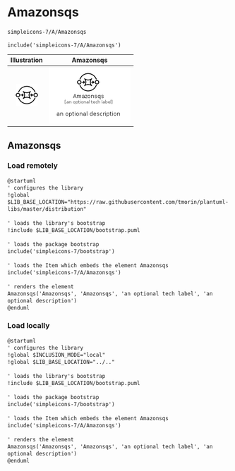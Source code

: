 # Amazonsqs


```text
simpleicons-7/A/Amazonsqs
```

```text
include('simpleicons-7/A/Amazonsqs')
```



| Illustration | Amazonsqs |
| :---: | :---: |
| ![illustration for Illustration](../../simpleicons-7/A/Amazonsqs.png) | ![illustration for Amazonsqs](../../simpleicons-7/A/Amazonsqs.Local.png) |




## Amazonsqs

### Load remotely
```plantuml
@startuml
' configures the library
!global $LIB_BASE_LOCATION="https://raw.githubusercontent.com/tmorin/plantuml-libs/master/distribution"

' loads the library's bootstrap
!include $LIB_BASE_LOCATION/bootstrap.puml

' loads the package bootstrap
include('simpleicons-7/bootstrap')

' loads the Item which embeds the element Amazonsqs
include('simpleicons-7/A/Amazonsqs')

' renders the element
Amazonsqs('Amazonsqs', 'Amazonsqs', 'an optional tech label', 'an optional description')
@enduml
```

### Load locally
```plantuml
@startuml
' configures the library
!global $INCLUSION_MODE="local"
!global $LIB_BASE_LOCATION="../.."

' loads the library's bootstrap
!include $LIB_BASE_LOCATION/bootstrap.puml

' loads the package bootstrap
include('simpleicons-7/bootstrap')

' loads the Item which embeds the element Amazonsqs
include('simpleicons-7/A/Amazonsqs')

' renders the element
Amazonsqs('Amazonsqs', 'Amazonsqs', 'an optional tech label', 'an optional description')
@enduml
```

